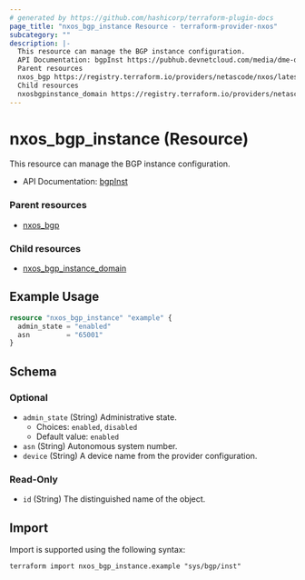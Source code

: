 ```yaml
---
# generated by https://github.com/hashicorp/terraform-plugin-docs
page_title: "nxos_bgp_instance Resource - terraform-provider-nxos"
subcategory: ""
description: |-
  This resource can manage the BGP instance configuration.
  API Documentation: bgpInst https://pubhub.devnetcloud.com/media/dme-docs-10-2-2/docs/Routing%20and%20Forwarding/bgp:Inst/
  Parent resources
  nxos_bgp https://registry.terraform.io/providers/netascode/nxos/latest/docs/resources/bgp
  Child resources
  nxosbgpinstance_domain https://registry.terraform.io/providers/netascode/nxos/latest/docs/resources/bgp_instance_domain
---
```


# nxos_bgp_instance (Resource)

This resource can manage the BGP instance configuration.

- API Documentation: [bgpInst](https://pubhub.devnetcloud.com/media/dme-docs-10-2-2/docs/Routing%20and%20Forwarding/bgp:Inst/)

### Parent resources

- [nxos_bgp](https://registry.terraform.io/providers/netascode/nxos/latest/docs/resources/bgp)

### Child resources

- [nxos_bgp_instance_domain](https://registry.terraform.io/providers/netascode/nxos/latest/docs/resources/bgp_instance_domain)

## Example Usage

```terraform
resource "nxos_bgp_instance" "example" {
  admin_state = "enabled"
  asn         = "65001"
}
```

<!-- schema generated by tfplugindocs -->
## Schema

### Optional

- `admin_state` (String) Administrative state.
  - Choices: `enabled`, `disabled`
  - Default value: `enabled`
- `asn` (String) Autonomous system number.
- `device` (String) A device name from the provider configuration.

### Read-Only

- `id` (String) The distinguished name of the object.

## Import

Import is supported using the following syntax:

```shell
terraform import nxos_bgp_instance.example "sys/bgp/inst"
```
